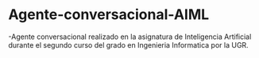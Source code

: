 # Agente-conversacional-AIML
-Agente conversacional realizado en la asignatura de Inteligencia Artificial durante el segundo curso del grado en Ingenieria Informatica por la UGR.

